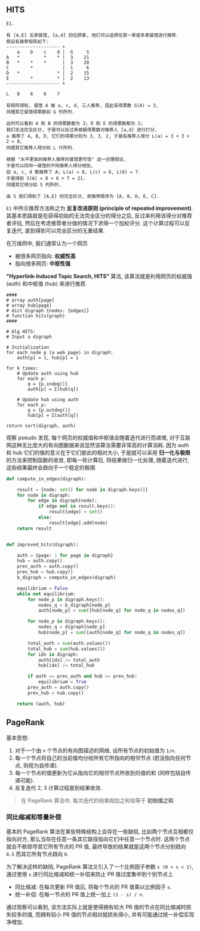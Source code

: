 ## HITS

```
E1.

有 [A,E] 五家餐馆, [a,d] 四位顾客, 他们可以选择任意一家或多家餐馆进行推荐.
假设有推荐矩阵如下:
-------------------- +
    a    b    c    d |  G     S
A   *         *    * |  3    21
B   *    *    *      |  3    20
C        *           |  1     6
D   *              * |  2    15
E        *         * |  2    13
-------------------- +

L   8    6    6    7

有矩阵得知, 餐馆 A 被 a, c, d, 三人推荐, 因此有得票数 G(A) = 3,
同理其它餐馆得票数如 G 列所列.

此时可以看到 A 和 B 的得票数都为 3; D 和 E 的得票数都为 2;
我们无法完全区分, 于是可以反过来根据得票数对推荐人 [a,d] 进行打分,
a 推荐了 A, B, D, 它们的得票分别为 3, 3, 2, 于是有推荐人得分 L(a) = 3 + 3 + 2 = 8,
同理其它推荐人得分如 L 行所列.

根据 "水平更高的推荐人推荐的餐馆更可信" 这一合理假设,
于是可以将同一餐馆的不同推荐人得分相加,
如 a, c, d 都推荐了 A; L(a) = 8, L(c) = 6, L(d) = 7.
于是得到 S(A) = 8 + 6 + 7 = 21.
同理其它得分如 S 列所列.

由 S 我们得到了 [A,E] 的完全区分, 即推荐顺序为 [A, B, D, E, C].
```

`E1` 中所示推荐方法称之为 __反复改进原则 (principle of repeated improvement)__.
其基本思路就是在获得初始的无法完全区分的得分之后, 反过来利用该得分对推荐者评估,
然后在考虑推荐者分值的情况下求得一个加权评分.
这个计算过程可以反复迭代, 直到得到可以完全区分的无重结果.

在万维网中, 我们通常认为一个网页
- 被很多网页指向: __权威性高__
- 指向很多网页: __中枢性强__

__"Hyperlink-Induced Topic Search, HITS"__ 算法,
该算法就是利用网页的权威值 (auth) 和中枢值 (hub) 来进行推荐.

```
####
# array auth[page]
# array hub[page]
# dict digraph {nodes: {edges}}
# function hits(graph)
####

# Alg HITS:
# Input a digraph

# Initialization
for each node p (a web page) in digraph:
    auth[p] = 1, hub[p] = 1

for k times:
    # Update auth using hub
    for each p:
        q = {p.indeg()}
        auth[p] = Σ(hub[q])

    # Update hub using auth
    for each p:
        q = {p.outdeg()}
        hub[p] = Σ(auth[q])

return sort(digraph, auth)
```

观察 pseudo 发现, 每个网页的权威值和中枢值会随着迭代进行而递增,
对于互联网这种无比庞大的有向图数据来说显然该算法需要非常高的计算消耗.
因为 auth 和 hub 它们的值的意义在于它们彼此的相对大小,
于是就可以采用 __归一化与极限__ 的方法来控制函数的收敛,
即每一轮计算后, 将结果做归一化处理, 随着迭代进行, 这些结果最终会趋向于一个稳定的极限.

```python
def compute_in_edges(digraph):

    result = {node: set() for node in digraph.keys()}
    for node in digraph:
        for edge in digraph[node]:
            if edge not in result.keys():
                result[edge] = set()
            else:
                result[edge].add(node)
    return result


def improved_hits(digraph):

    auth = {page: 1 for page in digraph}
    hub = auth.copy()
    prev_auth = auth.copy()
    prev_hub = hub.copy()
    b_digraph = compute_in_edges(digraph)

    equilibrium = False
    while not equilibrium:
        for node_p in digraph.keys():
            nodes_q = b_digraph[node_p]
            auth[node_p] = sum([hub[node_q] for node_q in nodes_q])

        for node_p in digraph.keys():
            nodes_q = digraph[node_p]
            hub[node_p] = sum([auth[node_q] for node_q in nodes_q])

        total_auth = sum(auth.values())
        total_hub = sum(hub.values())
        for idx in digraph:
            auth[idx] /= total_auth
            hub[idx] /= total_hub

        if auth == prev_auth and hub == prev_hub:
            equilibrium = True
        prev_auth = auth.copy()
        prev_hub = hub.copy()

    return (auth, hub)
```




## PageRank

基本思想:
1. 对于一个由 `n` 个节点的有向图描述的网络, 设所有节点的初始值为 `1/n`.
2. 每一个节点将自己的当前值均分给所有它所指向的相邻节点 (若没指向任何节点, 则视为自传递).
3. 每一个节点的值更新为它从指向它的相邻节点所收到的值的和 (同样包括自传递可能).
4. 反复迭代 2, 3 计算过程直到结果收敛.

> 在 PageRank 算法中, 每次迭代的结果相加之和恒等于 __初始值之和__


### 同比缩减和等量补偿

基本的 PageRank 算法在某些特殊结构上会存在一些缺陷,
比如两个节点互相都仅指向对方, 那么当存在任意一条其它路径指向它们中任意一个节点时.
这两个节点就会不断掠夺其它所有节点的 PR 值,
最终导致的结果就是这两个节点分别趋向 `0.5` 而其它所有节点趋向 `0`.

为了解决这样的缺陷, PageRank 算法又引入了一个比例因子参数 `s (0 < s < 1)`,
通过使用 `s` 进行同比缩减和统一补偿来防止 PR 值过度集中到个别节点上

- 同比缩减: 在每次更新 PR 值后, 将每个节点的 PR 值乘以比例因子 `s`.
- 统一补偿: 在每一节点的 PR 值上统一加上 `(1 - s) / n`.

通过观察可以看到, 该方法实际上就是使得拥有较大 PR 值的节点在同比缩减时损失较多的值,
而拥有较小 PR 值的节点相对就损失得小, 并有可能通过统一补偿实现净增加.
